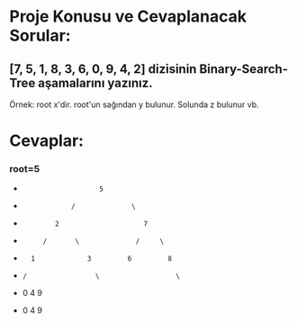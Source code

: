 # Proje Konusu ve Cevaplanacak Sorular:

## [7, 5, 1, 8, 3, 6, 0, 9, 4, 2] dizisinin Binary-Search-Tree aşamalarını yazınız.
Örnek: root x'dir. root'un sağından y bulunur. Solunda z bulunur vb.

# Cevaplar:

### root=5 
*                        5                       

*                 /              \
            
*             2                     7
         
*          /       \              /     \     

*       1             3         6         8   

*     /                 \                   \

*   0                     4                    9

*   0                     4                    9
